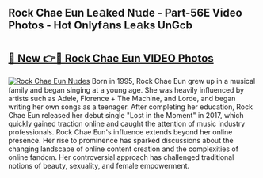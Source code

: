 ## Rock Chae Eun Le𝚊ked N𝚞de - Part-56E Video Photos - Hot Onlyf𝚊ns Le𝚊ks UnGcb

# <h2><a href="http://ab43002.deff.icu/?id=Rock+Chae+Eun">🔗 New 👉🔴 Rock Chae Eun VIDEO Photos</a></h2>

[![Rock Chae Eun N𝚞des](https://i.imgur.com/rIISA9y.gif)](http://ab43002.deff.icu/?id=Rock+Chae+Eun)
Born in 1995, Rock Chae Eun grew up in a musical family and began singing at a young age. She was heavily influenced by artists such as Adele, Florence + The Machine, and Lorde, and began writing her own songs as a teenager. After completing her education, Rock Chae Eun released her debut single "Lost in the Moment" in 2017, which quickly gained traction online and caught the attention of music industry professionals. Rock Chae Eun's influence extends beyond her online presence. Her rise to prominence has sparked discussions about the changing landscape of online content creation and the complexities of online fandom. Her controversial approach has challenged traditional notions of beauty, sexuality, and female empowerment.
